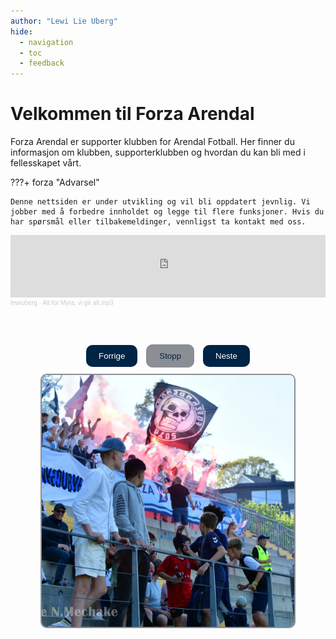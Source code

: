 ```yaml
---
author: "Lewi Lie Uberg"
hide:
  - navigation
  - toc
  - feedback
---
```


# Velkommen til Forza Arendal

Forza Arendal er supporter klubben for Arendal Fotball. Her finner du informasjon om klubben, supporterklubben og hvordan du kan bli med i fellesskapet vårt.

???+ forza "Advarsel"

    Denne nettsiden er under utvikling og vil bli oppdatert jevnlig. Vi jobber med å forbedre innholdet og legge til flere funksjoner. Hvis du har spørsmål eller tilbakemeldinger, vennligst ta kontakt med oss.

<iframe width="100%" height="100" scrolling="no" frameborder="no" allow="autoplay" src="https://w.soundcloud.com/player/?url=https%3A//api.soundcloud.com/tracks/2061375208&color=%23ff5500&auto_play=false&hide_related=false&show_comments=true&show_user=true&show_reposts=false&show_teaser=true&visual=true"></iframe><div style="font-size: 10px; color: #cccccc;line-break: anywhere;word-break: normal;overflow: hidden;white-space: nowrap;text-overflow: ellipsis; font-family: Interstate,Lucida Grande,Lucida Sans Unicode,Lucida Sans,Garuda,Verdana,Tahoma,sans-serif;font-weight: 100;"><a href="https://soundcloud.com/lewiuberg" title="lewiuberg" target="_blank" style="color: #cccccc; text-decoration: none;">lewiuberg</a> · <a href="https://soundcloud.com/lewiuberg/alt-for-myra-vi-gir-alt-mp3" title="Alt for Myra, vi gir alt.mp3" target="_blank" style="color: #cccccc; text-decoration: none;">Alt for Myra, vi gir alt.mp3</a></div>

&nbsp;&nbsp;&nbsp;&nbsp;&nbsp;&nbsp;

<script>
  let currentIndex = 0;
  const images = [
    "./assets/images/arkiv/1.jpg",
    "./assets/images/arkiv/2.jpg",
    "./assets/images/arkiv/3.jpg",
    "./assets/images/arkiv/4.jpg",
    "./assets/images/arkiv/5.jpg"
    // Add more image paths as needed
  ];

  let slideshowInterval = setInterval(nextImage, 3000); // Change image every 3 seconds
  let isSlideshowRunning = true;

  function showImage(index) {
    const imgElement = document.getElementById('slideshow-image');
    imgElement.src = images[index];
  }

  function nextImage() {
    currentIndex = (currentIndex + 1) % images.length;
    showImage(currentIndex);
  }

  function prevImage() {
    currentIndex = (currentIndex - 1 + images.length) % images.length;
    showImage(currentIndex);
  }

  function toggleSlideshow() {
    const stopButton = document.getElementById('toggle-slideshow-button');
    if (isSlideshowRunning) {
      clearInterval(slideshowInterval);
      stopButton.textContent = "Start";
    } else {
      slideshowInterval = setInterval(nextImage, 3000);
      stopButton.textContent = "Stopp";
    }
    isSlideshowRunning = !isSlideshowRunning;
  }
</script>

<div style="text-align: center; margin-top: 30px;">
  <div style="margin-bottom: 10px;">
    <button onclick="prevImage()" style="background-color: #002445; color: #ffffff; border: none; padding: 10px 20px; margin-right: 5px; cursor: pointer; border-radius: 10px;">Forrige</button>
    <button id="toggle-slideshow-button" onclick="toggleSlideshow()" style="background-color: #8c8e95; color: #002445; border: 1px solid #8c8e95; padding: 10px 20px; margin: 0 5px; cursor: pointer; border-radius: 10px;">Stopp</button>
    <button onclick="nextImage()" style="background-color: #002445; color: #ffffff; border: none; padding: 10px 20px; margin-left: 5px; cursor: pointer; border-radius: 10px;">Neste</button>
  </div>
  <img id="slideshow-image" src="./assets/images/arkiv/1.jpg" alt="Slideshow" style="max-width: 80%; height: auto; object-fit: contain; border: 2px solid #8c8e95; border-radius: 10px;" />
</div>
